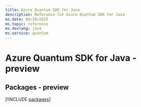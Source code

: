```yaml
---
title: Azure Quantum SDK for Java
description: Reference for Azure Quantum SDK for Java
ms.date: 08/29/2025
ms.topic: reference
ms.devlang: java
ms.service: quantum
---
```

# Azure Quantum SDK for Java - preview
## Packages - preview
[!INCLUDE [packages](quantum-index.md)]